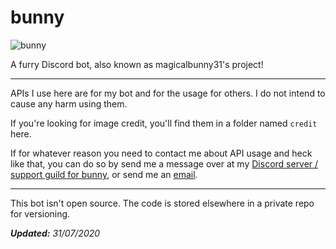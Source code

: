 # bunny

![bunny](https://github.com/magicalbunny31/discord-bunny-bot-public/blob/main/images/bunny.png)

A furry Discord bot, also known as magicalbunny31's project!

---

APIs I use here are for my bot and for the usage for others.
I do not intend to cause any harm using them.

If you're looking for image credit, you'll find them in a folder named `credit` here.

If for whatever reason you need to contact me about API usage and heck like that, you can do so by send me a message over at my [Discord server / support guild for bunny](https://discord.gg/5cE7AjX), or send me an [email](mailto:dzeiun@googlemail.com).

---

This bot isn't open source. The code is stored elsewhere in a private repo for versioning.

***Updated:** 31/07/2020*
